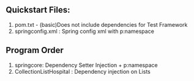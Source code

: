 ## Quickstart Files:
1. pom.txt - (basic)Does not include dependencies for Test Framework
2. springconfig.xml : Spring config xml with p:namespace

## Program Order
1. springcore: Dependency Setter Injection + p:namespace
2. CollectionListHospital : Dependency injection on Lists